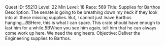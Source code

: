 Quest ID: 55213
Level: 22
Min Level: 18
Race: 589
Title: Supplies for Barthos
Description: The senate is going to be breathing down my neck if they look into all these missing supplies. But, I cannot just leave Barthos hanging...$B$BHere, this is what I can spare. This crate should have enough to last him for a while.$B$BWhen you see him again, tell him that he can always come work up here. We need the engineers.
Objective: Deliver the Engineering supplies to Barthos.
